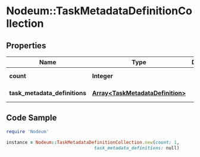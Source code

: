# Nodeum::TaskMetadataDefinitionCollection

## Properties

Name | Type | Description | Notes
------------ | ------------- | ------------- | -------------
**count** | **Integer** |  | [optional] [readonly] 
**task_metadata_definitions** | [**Array&lt;TaskMetadataDefinition&gt;**](TaskMetadataDefinition.md) |  | [optional] [readonly] 

## Code Sample

```ruby
require 'Nodeum'

instance = Nodeum::TaskMetadataDefinitionCollection.new(count: 1,
                                 task_metadata_definitions: null)
```


